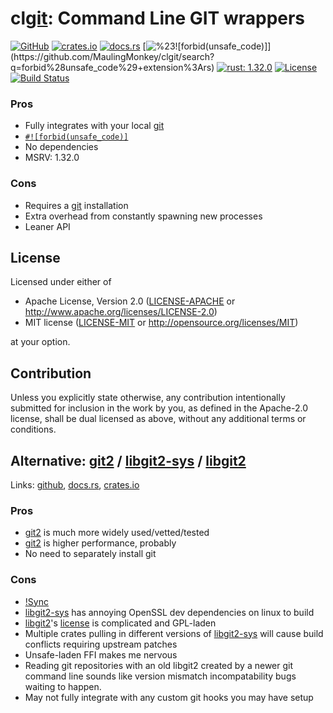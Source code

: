 # cl[git]: Command Line GIT wrappers

[![GitHub](https://img.shields.io/github/stars/MaulingMonkey/clgit.svg?label=GitHub&style=social)](https://github.com/MaulingMonkey/clgit)
[![crates.io](https://img.shields.io/crates/v/clgit.svg)](https://crates.io/crates/clgit)
[![docs.rs](https://docs.rs/clgit/badge.svg)](https://docs.rs/clgit)
[![%23![forbid(unsafe_code)]](https://img.shields.io/github/search/MaulingMonkey/clgit/unsafe%2bextension%3Ars?color=green&label=%23![forbid(unsafe_code)])](https://github.com/MaulingMonkey/clgit/search?q=forbid%28unsafe_code%29+extension%3Ars)
[![rust: 1.32.0](https://img.shields.io/badge/rust-1.32.0%2B-green.svg)](https://gist.github.com/MaulingMonkey/c81a9f18811079f19326dac4daa5a359#minimum-supported-rust-versions-msrv)
[![License](https://img.shields.io/crates/l/clgit.svg)](https://github.com/MaulingMonkey/clgit)
[![Build Status](https://travis-ci.com/MaulingMonkey/clgit.svg?branch=master)](https://travis-ci.com/MaulingMonkey/clgit)
<!-- [![dependency status](https://deps.rs/repo/github/MaulingMonkey/clgit/status.svg)](https://deps.rs/repo/github/MaulingMonkey/clgit) -->

### Pros

* Fully integrates with your local [git]
* <code>[#![forbid(unsafe_code)]](https://github.com/MaulingMonkey/clgit/search?q=forbid%28unsafe_code%29+extension%3Ars)</code>
* No dependencies
* MSRV: 1.32.0

### Cons

* Requires a [git] installation
* Extra overhead from constantly spawning new processes
* Leaner API



<h2 name="license">License</h2>

Licensed under either of

* Apache License, Version 2.0 ([LICENSE-APACHE](LICENSE-APACHE) or http://www.apache.org/licenses/LICENSE-2.0)
* MIT license ([LICENSE-MIT](LICENSE-MIT) or http://opensource.org/licenses/MIT)

at your option.



<h2 name="contribution">Contribution</h2>

Unless you explicitly state otherwise, any contribution intentionally submitted
for inclusion in the work by you, as defined in the Apache-2.0 license, shall be
dual licensed as above, without any additional terms or conditions.



[git]:          https://git-scm.com/
[git2]:         https://crates.io/crates/git2
[libgit2-sys]:  https://crates.io/crates/libgit2-sys
[libgit2]:      https://libgit2.org/



## Alternative: [git2] / [libgit2-sys] / [libgit2]

Links:
[github](https://github.com/rust-lang/git2-rs),
[docs.rs](https://docs.rs/git2/0.13.11/git2/),
[crates.io](https://crates.io/crates/git2)

### Pros

* [git2] is much more widely used/vetted/tested
* [git2] is higher performance, probably
* No need to separately install git

### Cons

* [!Sync](https://docs.rs/git2/0.13.11/git2/struct.Repository.html#impl-Sync)
* [libgit2-sys] has annoying OpenSSL dev dependencies on linux to build
* [libgit2]'s [license](https://github.com/libgit2/libgit2/blob/master/COPYING) is complicated and GPL-laden
* Multiple crates pulling in different versions of [libgit2-sys] will cause build conflicts requiring upstream patches
* Unsafe-laden FFI makes me nervous
* Reading git repositories with an old libgit2 created by a newer git command line sounds like version mismatch incompatability bugs waiting to happen.
* May not fully integrate with any custom git hooks you may have setup

